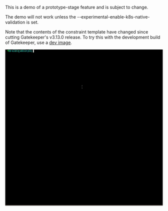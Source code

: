 This is a demo of a prototype-stage feature and is subject to change.

The demo will not work unless the --experimental-enable-k8s-native-validation is
set.

Note that the contents of the constraint template have changed since cutting
Gatekeeper's v3.13.0 release. To try this with the development build of
Gatekeeper, use a [dev image](https://open-policy-agent.github.io/gatekeeper/website/docs/install/#deploying-a-release-using-development-image).

<img width= "900" height="500" src="demo.gif" alt="cel demo">